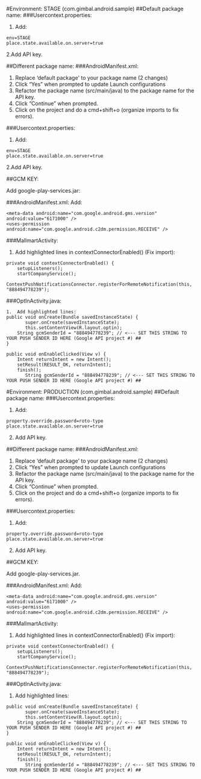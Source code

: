 #Environment: STAGE (com.gimbal.android.sample)
##Default package name:
###Usercontext.properties:
1.	Add:
```
env=STAGE
place.state.available.on.server=true
```

2.Add API key.


##Different package name:
###AndroidManifest.xml:
1.	Replace ‘default package' to your package name (2 changes)
2.	Click “Yes” when prompted to update Launch configurations
3.	Refactor the package name (src/main/java) to the package name for the API key.
4.	Click “Continue” when prompted.
5.	Click on the project and do a cmd+shift+o (organize imports to fix errors).

###Usercontext.properties:
1.	Add:
```
env=STAGE
place.state.available.on.server=true
````

2.Add API key.

##GCM KEY:

Add google-play-services.jar: 

###AndroidManifest.xml:
Add: 
```
<meta-data android:name="com.google.android.gms.version" android:value="6171000" />
<uses-permission android:name="com.google.android.c2dm.permission.RECEIVE" />
```

###MallmartActivity:
1. Add highlighted lines in contextConnectorEnabled() (Fix import):
```
private void contextConnectorEnabled() {
    setupListeners();
    startCompanyService();
    ContextPushNotificationsConnector.registerForRemoteNotification(this, "888494778239");
```

###OptInActivity.java:
```
1.	Add highlighted lines:
public void onCreate(Bundle savedInstanceState) {
       super.onCreate(savedInstanceState);
       this.setContentView(R.layout.optin);
    String gcmSenderId = "888494778239"; // <--- SET THIS STRING TO YOUR PUSH SENDER ID HERE (Google API project #) ##
}
```

```
public void onEnableClicked(View v) {
    Intent returnIntent = new Intent();
    setResult(RESULT_OK, returnIntent);
    finish();
       String gcmSenderId = "888494778239"; // <--- SET THIS STRING TO YOUR PUSH SENDER ID HERE (Google API project #) ##
```

#Environment: PRODUCTION (com.gimbal.android.sample)
##Default package name:
###Usercontext.properties:
1.	Add:
```
property.override.password=roto-type
place.state.available.on.server=true
```

2.	Add API key.

##Different package name:
###AndroidManifest.xml:
1.	Replace ‘default package' to your package name (2 changes)
2.	Click “Yes” when prompted to update Launch configurations
3.	Refactor the package name (src/main/java) to the package name for the API key.
4.	Click “Continue” when prompted.
5.	Click on the project and do a cmd+shift+o (organize imports to fix errors).

###Usercontext.properties:
1.	Add:
```
property.override.password=roto-type
place.state.available.on.server=true
```

2.	Add API key.

##GCM KEY:

Add google-play-services.jar.

###AndroidManifest.xml:
Add: 
```
<meta-data android:name="com.google.android.gms.version" android:value="6171000" />
<uses-permission android:name="com.google.android.c2dm.permission.RECEIVE" />
```

###MallmartActivity:
1.	Add highlighted lines in contextConnectorEnabled() (Fix import):
```
private void contextConnectorEnabled() {
    setupListeners();
    startCompanyService();
    ContextPushNotificationsConnector.registerForRemoteNotification(this, "888494778239");
```
###OptInActivity.java:
1.	Add highlighted lines:
```
public void onCreate(Bundle savedInstanceState) {
       super.onCreate(savedInstanceState);
       this.setContentView(R.layout.optin);
    String gcmSenderId = "888494778239"; // <--- SET THIS STRING TO YOUR PUSH SENDER ID HERE (Google API project #) ##
}

public void onEnableClicked(View v) {
    Intent returnIntent = new Intent();
    setResult(RESULT_OK, returnIntent);
    finish();
       String gcmSenderId = "888494778239"; // <--- SET THIS STRING TO YOUR PUSH SENDER ID HERE (Google API project #) ##
```
